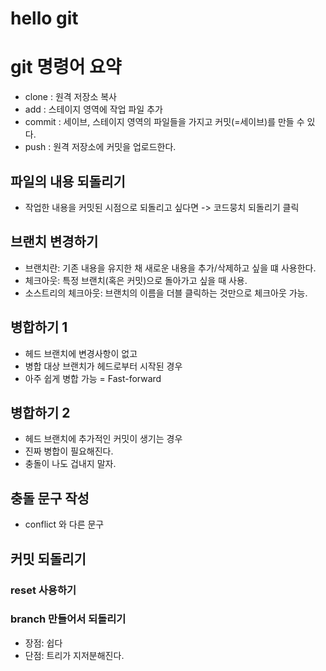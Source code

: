 # hello git

# git 명령어 요약

- clone : 원격 저장소 복사
- add : 스테이지 영역에 작업 파일 추가
- commit : 세이브, 스테이지 영역의 파일들을 가지고 커밋(=세이브)를 만들 수 있다. 
- push : 원격 저장소에 커밋을 업로드한다.


## 파일의 내용 되돌리기

- 작업한 내용을 커밋된 시점으로 되돌리고 싶다면 -> 코드뭉치 되돌리기 클릭

## 브랜치 변경하기

- 브랜치란: 기존 내용을 유지한 채 새로운 내용을 추가/삭제하고 싶을 떄 사용한다. 
- 체크아웃: 특정 브랜치(혹은 커밋)으로 돌아가고 싶을 때 사용.
- 소스트리의 체크아웃: 브랜치의 이름을 더블 클릭하는 것만으로 체크아웃 가능. 

## 병합하기 1

- 헤드 브랜치에 변경사항이 없고
- 병합 대상 브랜치가 헤드로부터 시작된 경우
- 아주 쉽게 병합 가능 = Fast-forward

## 병합하기 2

- 헤드 브랜치에 추가적인 커밋이 생기는 경우
- 진짜 병합이 필요해진다. 
- 충돌이 나도 겁내지 말자.

## 충돌 문구 작성

- conflict 와 다른 문구

## 커밋 되돌리기

### reset 사용하기

### branch 만들어서 되돌리기

- 장점: 쉽다
- 단점: 트리가 지저분해진다. 
